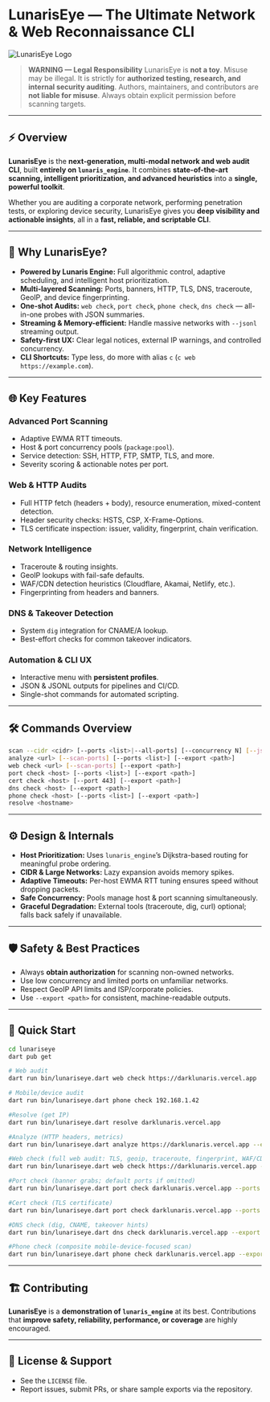 # LunarisEye — The Ultimate Network & Web Reconnaissance CLI

![LunarisEye Logo](https://k.top4top.io/p_3514x9kqz1.png)

> **WARNING — Legal Responsibility**
> LunarisEye is **not a toy**. Misuse may be illegal. It is strictly for **authorized testing, research, and internal security auditing**. Authors, maintainers, and contributors are **not liable for misuse**. Always obtain explicit permission before scanning targets.

---

## ⚡ Overview

**LunarisEye** is the **next-generation, multi-modal network and web audit CLI**, built **entirely on `lunaris_engine`**. It combines **state-of-the-art scanning, intelligent prioritization, and advanced heuristics** into a **single, powerful toolkit**.

Whether you are auditing a corporate network, performing penetration tests, or exploring device security, LunarisEye gives you **deep visibility and actionable insights**, all in a **fast, reliable, and scriptable CLI**.

---

## 🚀 Why LunarisEye?

* **Powered by Lunaris Engine:** Full algorithmic control, adaptive scheduling, and intelligent host prioritization.
* **Multi-layered Scanning:** Ports, banners, HTTP, TLS, DNS, traceroute, GeoIP, and device fingerprinting.
* **One-shot Audits:** `web check`, `port check`, `phone check`, `dns check` — all-in-one probes with JSON summaries.
* **Streaming & Memory-efficient:** Handle massive networks with `--jsonl` streaming output.
* **Safety-first UX:** Clear legal notices, external IP warnings, and controlled concurrency.
* **CLI Shortcuts:** Type less, do more with alias `c` (`c web https://example.com`).

---

## 🌐 Key Features

### Advanced Port Scanning

* Adaptive EWMA RTT timeouts.
* Host & port concurrency pools (`package:pool`).
* Service detection: SSH, HTTP, FTP, SMTP, TLS, and more.
* Severity scoring & actionable notes per port.

### Web & HTTP Audits

* Full HTTP fetch (headers + body), resource enumeration, mixed-content detection.
* Header security checks: HSTS, CSP, X-Frame-Options.
* TLS certificate inspection: issuer, validity, fingerprint, chain verification.

### Network Intelligence

* Traceroute & routing insights.
* GeoIP lookups with fail-safe defaults.
* WAF/CDN detection heuristics (Cloudflare, Akamai, Netlify, etc.).
* Fingerprinting from headers and banners.

### DNS & Takeover Detection

* System `dig` integration for CNAME/A lookup.
* Best-effort checks for common takeover indicators.

### Automation & CLI UX

* Interactive menu with **persistent profiles**.
* JSON & JSONL outputs for pipelines and CI/CD.
* Single-shot commands for automated scripting.

---

## 🛠 Commands Overview

```bash
scan --cidr <cidr> [--ports <list>|--all-ports] [--concurrency N] [--jsonl] [--export <path>]
analyze <url> [--scan-ports] [--ports <list>] [--export <path>]
web check <url> [--scan-ports] [--export <path>]
port check <host> [--ports <list>] [--export <path>]
cert check <host> [--port 443] [--export <path>]
dns check <host> [--export <path>]
phone check <host> [--ports <list>] [--export <path>]
resolve <hostname>
```

---

## ⚙ Design & Internals

* **Host Prioritization:** Uses `lunaris_engine`’s Dijkstra-based routing for meaningful probe ordering.
* **CIDR & Large Networks:** Lazy expansion avoids memory spikes.
* **Adaptive Timeouts:** Per-host EWMA RTT tuning ensures speed without dropping packets.
* **Safe Concurrency:** Pools manage host & port scanning simultaneously.
* **Graceful Degradation:** External tools (traceroute, dig, curl) optional; falls back safely if unavailable.

---

## 🛡 Safety & Best Practices

* Always **obtain authorization** for scanning non-owned networks.
* Use low concurrency and limited ports on unfamiliar networks.
* Respect GeoIP API limits and ISP/corporate policies.
* Use `--export <path>` for consistent, machine-readable outputs.

---

## 🚀 Quick Start

```bash
cd lunariseye
dart pub get

# Web audit
dart run bin/lunariseye.dart web check https://darklunaris.vercel.app

# Mobile/device audit
dart run bin/lunariseye.dart phone check 192.168.1.42

#Resolve (get IP)
dart run bin/lunariseye.dart resolve darklunaris.vercel.app

#Analyze (HTTP headers, metrics)
dart run bin/lunariseye.dart analyze https://darklunaris.vercel.app --export lunariseye_analyze_darklunaris.json --allow-external

#Web check (full web audit: TLS, geoip, traceroute, fingerprint, WAF/CDN)
dart run bin/lunariseye.dart web check https://darklunaris.vercel.app --export lunariseye_webcheck_darklunaris.json --allow-external

#Port check (banner grabs; default ports if omitted)
dart run bin/lunariseye.dart port check darklunaris.vercel.app --ports 80,443 --export lunariseye_portcheck_darklunaris.json --allow-external

#Cert check (TLS certificate)
dart run bin/lunariseye.dart port check darklunaris.vercel.app --ports 80,443 --export lunariseye_portcheck_darklunaris.json --allow-external

#DNS check (dig, CNAME, takeover hints)
dart run bin/lunariseye.dart dns check darklunaris.vercel.app --export lunariseye_dns_darklunaris.json --allow-external

#Phone check (composite mobile-device-focused scan)
dart run bin/lunariseye.dart phone check darklunaris.vercel.app --export lunariseye_phone_darklunaris.json --allow-external
```

---

## 🏗 Contributing

**LunarisEye** is a **demonstration of `lunaris_engine`** at its best. Contributions that **improve safety, reliability, performance, or coverage** are highly encouraged.

---

## 📄 License & Support

* See the `LICENSE` file.
* Report issues, submit PRs, or share sample exports via the repository.
